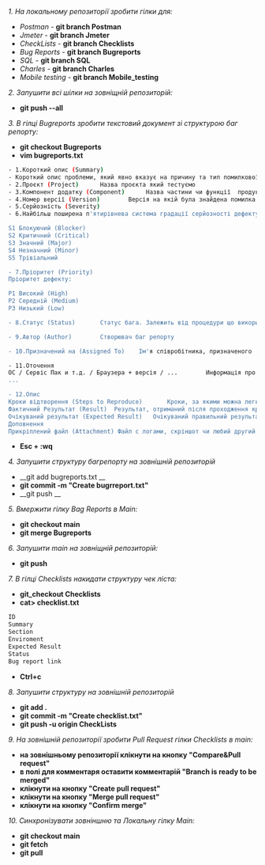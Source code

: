 _1. На локальному репозиторії зробити гілки для:_
- _Postman_ - __git branch Postman__
- _Jmeter_ - __git branch Jmeter__
- _CheckLists_ - __git branch Checklists__
- _Bug Reports_ - __git branch Bugreports__
- _SQL_ - __git branch SQL__
- _Charles_ - __git branch Charles__
- _Mobile testing_ - __git branch Mobile_testing__

_2. Запушити всі шілки на зовніщній репозиторій:_
- __git push --all__

_3. В гілці Bugreports зробити текстовий документ зі структурою баг репорту:_ 
- __git checkout Bugreports__ 
- __vim bugreports.txt__
 

```bash
- 1.Короткий опис (Summary)
- Короткий опис проблеми, який явно вказує на причину та тип помилкової ситуації.__
- 2.Проєкт (Project)      Назва проєкта який тестуємо 
- 3.Компонент додатку (Component)      Назва частини чи функції  продукту який тестуємо
- 4.Номер версії (Version)        Версія на якій була знайдена помилка
- 5.Серйозність (Severity)
- 6.Найбільш поширена п'ятирівнева система градації серйозності дефекту:

S1 Блокуючий (Blocker)
S2 Критичний (Critical)
S3 Значний (Major)
S4 Незначний (Minor)
S5 Трівіальний

- 7.Пріоритет (Priority)
Пріоритет дефекту:

P1 Високий (High)
P2 Середній (Medium)
P3 Низький (Low)

- 8.Статус (Status)       Статус бага. Залежить від процедури що використовується  та життєвого циклу бага (bug workflow and life cycle)

- 9.Автор (Author)        Створювач баг репорту

- 10.Призначений на (Assigned To)    Ім'я співробітника, призначеного  на вирішення проблеми

- 11.Оточення
ОС / Сервіс Пак и т.д. / Браузера + версія / ...        Информація про оточення, на якому було знайдено баг: операційна система, сервіс пак, для WEB тестування - ім'я та версія браузеру і т.д.
...

- 12.Опис
Кроки відтворення (Steps to Reproduce)       Кроки, за якими можна легко відвторити ситуацію, що призвела  до помилки.
Фактичний Результат (Result)  Результат, отриманий після проходження кроків до  відтворення  
Очікуваний результат (Expected Result)   Очікуваний правильний результат
Доповнення
Прикріплений файл (Attachment) Файл с логами, скріншот чи любий другий документ, який може  допомогти прояснити причину помилки  чи вказати на спосіб вирішення проблеми
```
- __Esc + :wq__  

_4. Запушити структуру багрепорту на зовнішній репозиторій_ 
- __git add  bugreports.txt __   
- __git commit -m "Create bugrreport.txt"__
- __git push __  

_5. Вмержити гілку Bag Reports в Main:_ 
- __git checkout main__
- __git merge Bugreports__  

_6. Запушити main на зовніщній репозиторій:_ 
- __git push__

_7. В гілці Checklists накидати структуру чек ліста:_ 
- __git_checkout Checklists__
- __cat> checklist.txt__
```bash
ID
Summary
Section
Enviroment
Expected Result
Status
Bug report link
```
- __Ctrl+c__  

_8. Запушити структуру на зовнішній репозиторій_
- __git add .__   
- __git commit -m "Create checklist.txt"__
- __git push -u origin CheckLists__  

_9. На зовнішній репозиторії зробити Pull Request гілки Checklists в main:_
- __на зовнішньому репозиторії клікнути на  кнопку "Compare&Pull request"__
- __в полі для комментаря оставити комментарій "Branch is ready to be merged"__
- __клікнути на кнопку "Create pull request"__
- __клікнути на кнопку "Merge pull request"__
- __клікнути на кнопку "Confirm merge"__  

_10. Синхронізувати зовніншню та Локальну гілку Main:_
- __git checkout main__
- __git fetch__
- __git pull__
